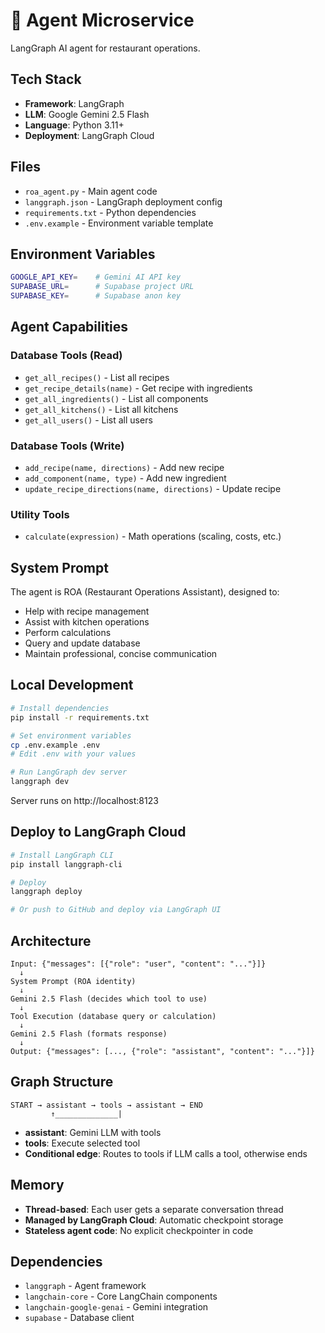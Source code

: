 # 🤖 Agent Microservice

LangGraph AI agent for restaurant operations.

## Tech Stack

- **Framework**: LangGraph
- **LLM**: Google Gemini 2.5 Flash
- **Language**: Python 3.11+
- **Deployment**: LangGraph Cloud

## Files

- `roa_agent.py` - Main agent code
- `langgraph.json` - LangGraph deployment config
- `requirements.txt` - Python dependencies
- `.env.example` - Environment variable template

## Environment Variables

```bash
GOOGLE_API_KEY=    # Gemini AI API key
SUPABASE_URL=      # Supabase project URL
SUPABASE_KEY=      # Supabase anon key
```

## Agent Capabilities

### Database Tools (Read)
- `get_all_recipes()` - List all recipes
- `get_recipe_details(name)` - Get recipe with ingredients
- `get_all_ingredients()` - List all components
- `get_all_kitchens()` - List all kitchens
- `get_all_users()` - List all users

### Database Tools (Write)
- `add_recipe(name, directions)` - Add new recipe
- `add_component(name, type)` - Add new ingredient
- `update_recipe_directions(name, directions)` - Update recipe

### Utility Tools
- `calculate(expression)` - Math operations (scaling, costs, etc.)

## System Prompt

The agent is ROA (Restaurant Operations Assistant), designed to:
- Help with recipe management
- Assist with kitchen operations
- Perform calculations
- Query and update database
- Maintain professional, concise communication

## Local Development

```bash
# Install dependencies
pip install -r requirements.txt

# Set environment variables
cp .env.example .env
# Edit .env with your values

# Run LangGraph dev server
langgraph dev
```

Server runs on http://localhost:8123

## Deploy to LangGraph Cloud

```bash
# Install LangGraph CLI
pip install langgraph-cli

# Deploy
langgraph deploy

# Or push to GitHub and deploy via LangGraph UI
```

## Architecture

```
Input: {"messages": [{"role": "user", "content": "..."}]}
  ↓
System Prompt (ROA identity)
  ↓
Gemini 2.5 Flash (decides which tool to use)
  ↓
Tool Execution (database query or calculation)
  ↓
Gemini 2.5 Flash (formats response)
  ↓
Output: {"messages": [..., {"role": "assistant", "content": "..."}]}
```

## Graph Structure

```
START → assistant → tools → assistant → END
         ↑______________|
```

- **assistant**: Gemini LLM with tools
- **tools**: Execute selected tool
- **Conditional edge**: Routes to tools if LLM calls a tool, otherwise ends

## Memory

- **Thread-based**: Each user gets a separate conversation thread
- **Managed by LangGraph Cloud**: Automatic checkpoint storage
- **Stateless agent code**: No explicit checkpointer in code

## Dependencies

- `langgraph` - Agent framework
- `langchain-core` - Core LangChain components
- `langchain-google-genai` - Gemini integration
- `supabase` - Database client
